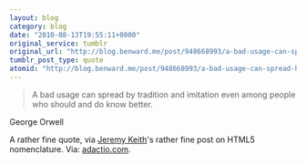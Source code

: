 ```yaml
---
layout: blog
category: blog
date: "2010-08-13T19:55:11+0000"
original_service: tumblr
original_url: "http://blog.benward.me/post/948668993/a-bad-usage-can-spread-by-tradition-and-imitation"
tumblr_post_type: quote
atomid: "http://blog.benward.me/post/948668993/a-bad-usage-can-spread-by-tradition-and-imitation"
---
```

> A bad usage can spread by tradition and imitation even among people who should and do know better.

 George Orwell

A rather fine quote, via <a href="http://adactio.com/journal/1684/">Jeremy Keith</a>'s rather fine post on HTML5 nomenclature.
Via: [adactio.com](http://adactio.com/journal/1684/).